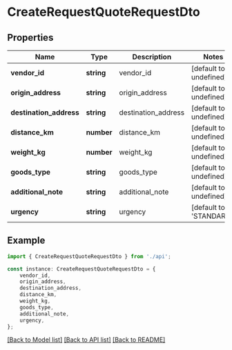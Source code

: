 # CreateRequestQuoteRequestDto


## Properties

Name | Type | Description | Notes
------------ | ------------- | ------------- | -------------
**vendor_id** | **string** | vendor_id | [default to undefined]
**origin_address** | **string** | origin_address | [default to undefined]
**destination_address** | **string** | destination_address | [default to undefined]
**distance_km** | **number** | distance_km | [default to undefined]
**weight_kg** | **number** | weight_kg | [default to undefined]
**goods_type** | **string** | goods_type | [default to undefined]
**additional_note** | **string** | additional_note | [default to undefined]
**urgency** | **string** | urgency | [default to 'STANDARD']

## Example

```typescript
import { CreateRequestQuoteRequestDto } from './api';

const instance: CreateRequestQuoteRequestDto = {
    vendor_id,
    origin_address,
    destination_address,
    distance_km,
    weight_kg,
    goods_type,
    additional_note,
    urgency,
};
```

[[Back to Model list]](../README.md#documentation-for-models) [[Back to API list]](../README.md#documentation-for-api-endpoints) [[Back to README]](../README.md)
